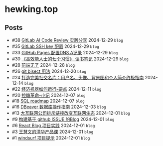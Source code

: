 # hewking.top
## Posts
- #38 [GitLab AI Code Review 实践分享](articles/38.md) 2024-12-29 `blog`
- #35 [ GitLab SSH key 配置](articles/35.md) 2024-12-29 `blog`
- #33 [GitHub Pages 配置DNS A记录](articles/33.md) 2024-12-29 `blog`
- #30 [《高效能人士的七个习惯》 读书笔记](articles/30.md) 2024-12-29 `blog`
- #28 [前端无了](articles/28.md) 2024-12-28 `blog`
- #26 [git bisect 用法](articles/26.md) 2024-12-20 `blog`
- #24 [打造完美社交名片：用户名、头像、背景图和个人简介终极指南](articles/24.md) 2024-12-14 `blog`
- #22 [经济机器如何运行-要点](articles/22.md) 2024-12-11 `blog`
- #20 [控糖革命-小记](articles/20.md) 2024-12-07 `blog`
- #18 [SQL roadmap](articles/18.md) 2024-12-07 `blog`
- #16 [DBeaver 数据库操作指南](articles/16.md) 2024-12-03 `blog`
- #13 [大互联网公司排斥链接改变互联网生态](articles/13.md) 2024-12-01 `blog`
- #9 [构建基于 github ISSUE 的Blog](articles/9.md) 2024-12-01 `blog`
- #6 [React Blog 项目实践](articles/6.md) 2024-12-01 `blog`
- #3 [王慧文的清华产品课](articles/3.md) 2024-12-01 `blog`
- #1 [windsurf 项目提示](articles/1.md) 2024-12-01 `blog`
